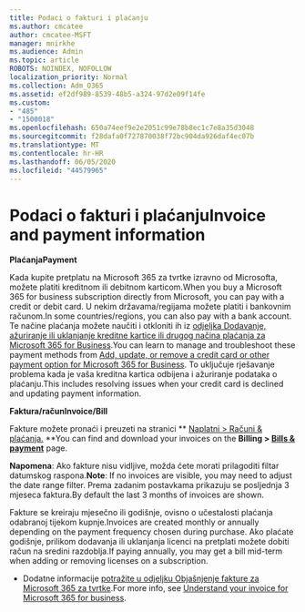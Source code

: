 ```yaml
---
title: Podaci o fakturi i plaćanju
ms.author: cmcatee
author: cmcatee-MSFT
manager: mnirkhe
ms.audience: Admin
ms.topic: article
ROBOTS: NOINDEX, NOFOLLOW
localization_priority: Normal
ms.collection: Adm_O365
ms.assetid: ef2df989-8539-48b5-a324-97d2e09f14fe
ms.custom:
- "485"
- "1500018"
ms.openlocfilehash: 650a74eef9e2e2051c99e78b8ec1c7e8a35d3048
ms.sourcegitcommit: f28dafa0f727870038f72bc904da926daf4ec07b
ms.translationtype: MT
ms.contentlocale: hr-HR
ms.lasthandoff: 06/05/2020
ms.locfileid: "44579965"
---
```

# <a name="invoice-and-payment-information"></a><span data-ttu-id="f875c-102">Podaci o fakturi i plaćanju</span><span class="sxs-lookup"><span data-stu-id="f875c-102">Invoice and payment information</span></span>

<span data-ttu-id="f875c-103">**Plaćanja**</span><span class="sxs-lookup"><span data-stu-id="f875c-103">**Payment**</span></span>

<span data-ttu-id="f875c-104">Kada kupite pretplatu na Microsoft 365 za tvrtke izravno od Microsofta, možete platiti kreditnom ili debitnom karticom.</span><span class="sxs-lookup"><span data-stu-id="f875c-104">When you buy a Microsoft 365 for business subscription directly from Microsoft, you can pay with a credit or debit card.</span></span>  <span data-ttu-id="f875c-105">U nekim državama/regijama možete platiti i bankovnim računom.</span><span class="sxs-lookup"><span data-stu-id="f875c-105">In some countries/regions, you can also pay with a bank account.</span></span>  <span data-ttu-id="f875c-106">Te načine plaćanja možete naučiti i otkloniti ih iz [odjeljka Dodavanje, ažuriranje ili uklanjanje kreditne kartice ili drugog načina plaćanja za Microsoft 365 for Business](https://go.microsoft.com/fwlink/?linkid=2118133).</span><span class="sxs-lookup"><span data-stu-id="f875c-106">You can learn to manage and troubleshoot these payment methods from [Add, update, or remove a credit card or other payment option for Microsoft 365 for Business](https://go.microsoft.com/fwlink/?linkid=2118133).</span></span>  <span data-ttu-id="f875c-107">To uključuje rješavanje problema kada je vaša kreditna kartica odbijena i ažuriranje podataka o plaćanju.</span><span class="sxs-lookup"><span data-stu-id="f875c-107">This includes resolving issues when your credit card is declined and updating payment information.</span></span>

<span data-ttu-id="f875c-108">**Faktura/račun**</span><span class="sxs-lookup"><span data-stu-id="f875c-108">**Invoice/Bill**</span></span>

<span data-ttu-id="f875c-109">Fakture možete pronaći i preuzeti na stranici \*\* [Naplatni > Računi & plaćanja.](https://go.microsoft.com/fwlink/p/?linkid=848039) \*\*</span><span class="sxs-lookup"><span data-stu-id="f875c-109">You can find and download your invoices on the **Billing > [Bills & payment](https://go.microsoft.com/fwlink/p/?linkid=848039)** page.</span></span>  

<span data-ttu-id="f875c-110">**Napomena**: Ako fakture nisu vidljive, možda ćete morati prilagoditi filtar datumskog raspona.</span><span class="sxs-lookup"><span data-stu-id="f875c-110">**Note**: If no invoices are visible, you may need to adjust the date range filter.</span></span>  <span data-ttu-id="f875c-111">Prema zadanim postavkama prikazuju se posljednja 3 mjeseca faktura.</span><span class="sxs-lookup"><span data-stu-id="f875c-111">By default the last 3 months of invoices are shown.</span></span>

<span data-ttu-id="f875c-112">Fakture se kreiraju mjesečno ili godišnje, ovisno o učestalosti plaćanja odabranoj tijekom kupnje.</span><span class="sxs-lookup"><span data-stu-id="f875c-112">Invoices are created monthly or annually depending on the payment frequency chosen during purchase.</span></span>  <span data-ttu-id="f875c-113">Ako plaćate godišnje, prilikom dodavanja ili uklanjanja licenci na pretplati možete dobiti račun na sredini razdoblja.</span><span class="sxs-lookup"><span data-stu-id="f875c-113">If paying annually, you may get a bill mid-term when adding or removing licenses on a subscription.</span></span>
 
- <span data-ttu-id="f875c-114">Dodatne informacije [potražite u odjeljku Objašnjenje fakture za Microsoft 365 za tvrtke](https://go.microsoft.com/fwlink/?linkid=2119101).</span><span class="sxs-lookup"><span data-stu-id="f875c-114">For more info, see [Understand your invoice for Microsoft 365 for business](https://go.microsoft.com/fwlink/?linkid=2119101).</span></span>
